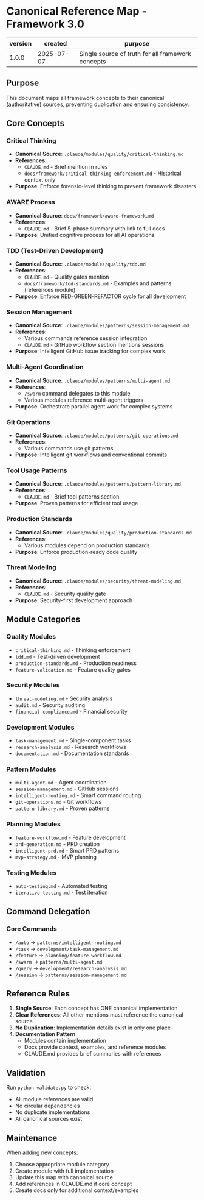 # Canonical Reference Map - Framework 3.0

| version | created | purpose |
|---------|---------|---------|
| 1.0.0   | 2025-07-07 | Single source of truth for all framework concepts |

## Purpose

This document maps all framework concepts to their canonical (authoritative) sources, preventing duplication and ensuring consistency.

## Core Concepts

### Critical Thinking
- **Canonical Source**: `.claude/modules/quality/critical-thinking.md`
- **References**:
  - `CLAUDE.md` - Brief mention in rules
  - `docs/framework/critical-thinking-enforcement.md` - Historical context only
- **Purpose**: Enforce forensic-level thinking to prevent framework disasters

### AWARE Process
- **Canonical Source**: `docs/framework/aware-framework.md`
- **References**:
  - `CLAUDE.md` - Brief 5-phase summary with link to full docs
- **Purpose**: Unified cognitive process for all AI operations

### TDD (Test-Driven Development)
- **Canonical Source**: `.claude/modules/quality/tdd.md`
- **References**:
  - `CLAUDE.md` - Quality gates mention
  - `docs/framework/tdd-standards.md` - Examples and patterns (references module)
- **Purpose**: Enforce RED-GREEN-REFACTOR cycle for all development

### Session Management
- **Canonical Source**: `.claude/modules/patterns/session-management.md`
- **References**:
  - Various commands reference session integration
  - `CLAUDE.md` - GitHub workflow section mentions sessions
- **Purpose**: Intelligent GitHub issue tracking for complex work

### Multi-Agent Coordination
- **Canonical Source**: `.claude/modules/patterns/multi-agent.md`
- **References**:
  - `/swarm` command delegates to this module
  - Various modules reference multi-agent triggers
- **Purpose**: Orchestrate parallel agent work for complex systems

### Git Operations
- **Canonical Source**: `.claude/modules/patterns/git-operations.md`
- **References**:
  - Various commands use git patterns
- **Purpose**: Intelligent git workflows and conventional commits

### Tool Usage Patterns
- **Canonical Source**: `.claude/modules/patterns/pattern-library.md`
- **References**:
  - `CLAUDE.md` - Brief tool patterns section
- **Purpose**: Proven patterns for efficient tool usage

### Production Standards
- **Canonical Source**: `.claude/modules/quality/production-standards.md`
- **References**:
  - Various modules depend on production standards
- **Purpose**: Enforce production-ready code quality

### Threat Modeling
- **Canonical Source**: `.claude/modules/security/threat-modeling.md`
- **References**:
  - `CLAUDE.md` - Security quality gate
- **Purpose**: Security-first development approach

## Module Categories

### Quality Modules
- `critical-thinking.md` - Thinking enforcement
- `tdd.md` - Test-driven development
- `production-standards.md` - Production readiness
- `feature-validation.md` - Feature quality gates

### Security Modules
- `threat-modeling.md` - Security analysis
- `audit.md` - Security auditing
- `financial-compliance.md` - Financial security

### Development Modules
- `task-management.md` - Single-component tasks
- `research-analysis.md` - Research workflows
- `documentation.md` - Documentation standards

### Pattern Modules
- `multi-agent.md` - Agent coordination
- `session-management.md` - GitHub sessions
- `intelligent-routing.md` - Smart command routing
- `git-operations.md` - Git workflows
- `pattern-library.md` - Proven patterns

### Planning Modules
- `feature-workflow.md` - Feature development
- `prd-generation.md` - PRD creation
- `intelligent-prd.md` - Smart PRD patterns
- `mvp-strategy.md` - MVP planning

### Testing Modules
- `auto-testing.md` - Automated testing
- `iterative-testing.md` - Test iteration

## Command Delegation

### Core Commands
- `/auto` → `patterns/intelligent-routing.md`
- `/task` → `development/task-management.md`
- `/feature` → `planning/feature-workflow.md`
- `/swarm` → `patterns/multi-agent.md`
- `/query` → `development/research-analysis.md`
- `/session` → `patterns/session-management.md`

## Reference Rules

1. **Single Source**: Each concept has ONE canonical implementation
2. **Clear References**: All other mentions must reference the canonical source
3. **No Duplication**: Implementation details exist in only one place
4. **Documentation Pattern**: 
   - Modules contain implementation
   - Docs provide context, examples, and reference modules
   - CLAUDE.md provides brief summaries with references

## Validation

Run `python validate.py` to check:
- All module references are valid
- No circular dependencies
- No duplicate implementations
- All canonical sources exist

## Maintenance

When adding new concepts:
1. Choose appropriate module category
2. Create module with full implementation
3. Update this map with canonical source
4. Add references in CLAUDE.md if core concept
5. Create docs only for additional context/examples